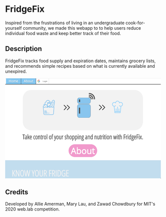# FridgeFix
Inspired from the frustrations of living in an undergraduate cook-for-yourself community, we made this webapp to to help users reduce individual food waste and keep better track of their food. 

## Description
FridgeFix tracks food supply and expiration dates, maintains grocery lists, and recommends simple recipes based on what is currently available and unexpired.

![Alt text](client/dist/images/fridge-fix-website.png?raw=true "Title")


## Credits
Developed by Allie Amerman, Mary Lau, and Zawad Chowdbury for MIT's 2020 web.lab competition.
